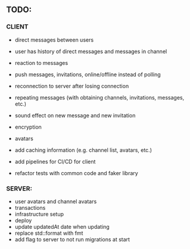 ## TODO:

### CLIENT

* direct messages between users
* user has history of direct messages and messages in channel
* reaction to messages
* push messages, invitations, online/offline instead of polling
* reconnection to server after losing connection
* repeating messages (with obtaining channels, invitations, messages, etc.)
* sound effect on new message and new invitation
* encryption
* avatars
* add caching information (e.g. channel list, avatars, etc.)
* add pipelines for CI/CD for client


* refactor tests with common code and faker library

### SERVER:

* user avatars and channel avatars
* transactions
* infrastructure setup
* deploy
* update updatedAt date when updating
* replace std::format with fmt
* add flag to server to not run migrations at start
